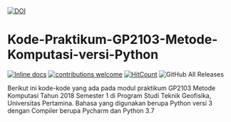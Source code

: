<a href="https://doi.org/10.5281/zenodo.1807591"><img src="https://zenodo.org/badge/DOI/10.5281/zenodo.1807591.svg" alt="DOI"></a>
# Kode-Praktikum-GP2103-Metode-Komputasi-versi-Python

[![Inline docs](http://inch-ci.org/github/dwyl/hapi-auth-jwt2.svg?branch=master)](http://inch-ci.org/mheriyanto/Kode-Praktikum-GP2103-Metode-Komputasi-versi-Python/hapi-auth-jwt2)
[![contributions welcome](https://img.shields.io/badge/contributions-welcome-brightgreen.svg?style=flat)](https://github.com/mheriyanto/Kode-Praktikum-GP2103-Metode-Komputasi-versi-Python/issues)
[![HitCount](http://hits.dwyl.com/mheriyanto/Kode-Praktikum-GP2103-Metode-Komputasi-versi-Python.svg)](http://hits.dwyl.com/mheriyanto/Kode-Praktikum-GP2103-Metode-Komputasi-versi-Python)
![GitHub All Releases](https://img.shields.io/github/downloads/mheriyanto/Kode-Praktikum-GP2103-Metode-Komputasi-versi-Python/total.svg)

Berikut ini kode-kode yang ada pada modul praktikum GP2103 Metode Komputasi Tahun 2018 Semester 1 di Program Studi Teknik Geofisika, Universitas Pertamina.
Bahasa yang digunakan berupa Python versi 3 dengan Compiler berupa Pycharm dan Python 3.7
